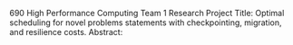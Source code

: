 690 High Performance Computing
Team 1 Research Project
Title: Optimal scheduling for novel problems statements with checkpointing, migration, and resilience costs.
Abstract: 
